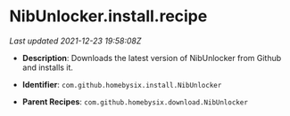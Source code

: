 # NibUnlocker.install.recipe

_Last updated 2021-12-23 19:58:08Z_

- **Description**: Downloads the latest version of NibUnlocker from Github and installs it.

- **Identifier**: `com.github.homebysix.install.NibUnlocker`

- **Parent Recipes**: `com.github.homebysix.download.NibUnlocker`
